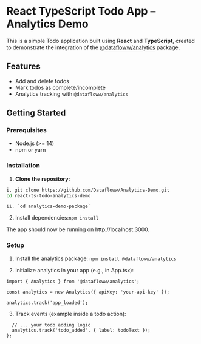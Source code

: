 # React TypeScript Todo App – Analytics Demo

This is a simple Todo application built using **React** and **TypeScript**, created to demonstrate the integration of the [@datafloww/analytics](https://www.npmjs.com/package/@datafloww/analytics) package.

## Features

-   Add and delete todos
-   Mark todos as complete/incomplete
-   Analytics tracking with `@datafloww/analytics`

## Getting Started

### Prerequisites

-   Node.js (>= 14)
-   npm or yarn

### Installation

1. **Clone the repository:**

```bash
i. git clone https://github.com/Datafloww/Analytics-Demo.git
cd react-ts-todo-analytics-demo
```

    ii. `cd analytics-demo-package`

2. Install dependencies:`npm install`

The app should now be running on http://localhost:3000.

### Setup

1. Install the analytics package: `npm install @datafloww/analytics`

2. Initialize analytics in your app (e.g., in App.tsx):

```
import { Analytics } from '@datafloww/analytics';

const analytics = new Analytics({ apiKey: 'your-api-key' });

analytics.track('app_loaded');
```

3. Track events (example inside a todo action):

```const handleAddTodo = () => {
  // ... your todo adding logic
  analytics.track('todo_added', { label: todoText });
};
```
